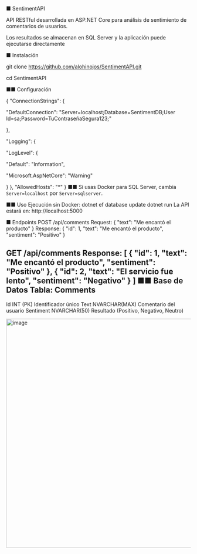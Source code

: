 ■ SentimentAPI

API RESTful desarrollada en ASP.NET Core para análisis de sentimiento de comentarios de usuarios.

Los resultados se almacenan en SQL Server y la aplicación puede ejecutarse directamente 

■ Instalación

git clone https://github.com/alohinojos/SentimentAPI.git

cd SentimentAPI

■■ Configuración

{
 "ConnectionStrings": {
 
 "DefaultConnection": "Server=localhost;Database=SentimentDB;User Id=sa;Password=TuContraseñaSegura123;"
 
 },
 
 "Logging": {
 
 "LogLevel": {
 
 "Default": "Information",
 
 "Microsoft.AspNetCore": "Warning"
 
 }
 },
 "AllowedHosts": "*"
}
■■ Si usas Docker para SQL Server, cambia `Server=localhost` por `Server=sqlserver`.

■■ Uso
Ejecución sin Docker:
dotnet ef database update
dotnet run
La API estará en: http://localhost:5000

■ Endpoints
POST /api/comments
Request:
{ "text": "Me encantó el producto" }
Response:
{
 "id": 1,
 "text": "Me encantó el producto",
 "sentiment": "Positivo"
}


GET /api/comments
Response:
[
 { "id": 1, "text": "Me encantó el producto", "sentiment": "Positivo" },
 { "id": 2, "text": "El servicio fue lento", "sentiment": "Negativo" }
]
■■ Base de Datos
Tabla: Comments
----------------
Id INT (PK) Identificador único
Text NVARCHAR(MAX) Comentario del usuario
Sentiment NVARCHAR(50) Resultado (Positivo, Negativo, Neutro)

<img width="1812" height="622" alt="image" src="https://github.com/user-attachments/assets/8ec248f8-b23f-4b8f-9191-957863c1fefc" />
